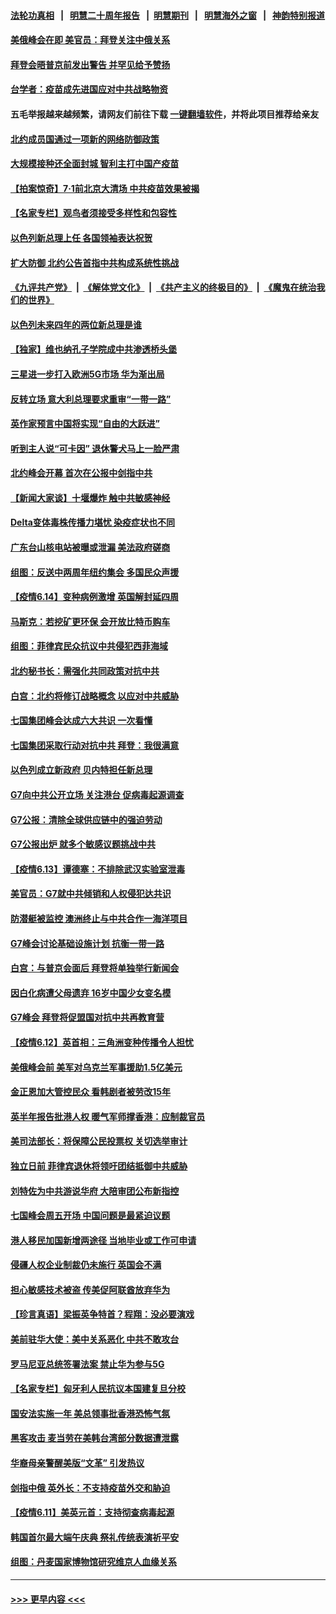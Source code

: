 #### [法轮功真相](https://github.com/gfw-breaker/truth/blob/master/README.md?t=0) &nbsp;&nbsp;|&nbsp;&nbsp; [明慧二十周年报告](https://github.com/gfw-breaker/mh-reports/blob/master/README.md?t=0) &nbsp;&nbsp;|&nbsp;&nbsp;[明慧期刊](https://github.com/gfw-breaker/mh-qikan) &nbsp;&nbsp;|&nbsp;&nbsp; [明慧海外之窗](https://github.com/gfw-breaker/mh-news/blob/master/README.md?t=0) &nbsp;&nbsp;|&nbsp;&nbsp; [神韵特别报道](https://github.com/gfw-breaker/mh-news/blob/master/shenyun.md?t=0)
#### [美俄峰会在即 美官员：拜登关注中俄关系](../pages/nsc418/n13022891.md?t=06151651) 
#### [拜登会晤普京前发出警告 并罕见给予赞扬](../pages/nsc418/n13022468.md?t=06151651) 
#### [台学者：疫苗成先进国应对中共战略物资](../pages/nsc418/n13022441.md?t=06151651) 
#### 五毛举报越来越频繁，请网友们前往下载 [一键翻墙软件](https://github.com/gfw-breaker/ssr-accounts)，并将此项目推荐给亲友
#### [北约成员国通过一项新的网络防御政策](../pages/nsc418/n13022233.md?t=06151651) 
#### [大规模接种还全面封城 智利主打中国产疫苗](../pages/nsc418/n13022053.md?t=06151651) 
#### [【拍案惊奇】7‧1前北京大清场 中共疫苗效果被揭](../pages/nsc418/n13020472.md?t=06151651) 
#### [【名家专栏】观鸟者须接受多样性和包容性](../pages/nsc418/n13021151.md?t=06151651) 
#### [以色列新总理上任 各国领袖表达祝贺](../pages/nsc418/n13021838.md?t=06151651) 
#### [扩大防御 北约公告首指中共构成系统性挑战](../pages/nsc418/n13021758.md?t=06151651) 
#### [《九评共产党》](https://github.com/begood0513/9ping.md/blob/master/README.md) &nbsp;|&nbsp; [《解体党文化》](../../../../jtdwh.md/blob/master/README.md)  &nbsp;|&nbsp; [《共产主义的终极目的》](../../../../gczydzjmd.md/blob/master/README.md) &nbsp;|&nbsp; [《魔鬼在统治我们的世界》](../../../../mgztzwmdsj.md/blob/master/README.md) 
#### [以色列未来四年的两位新总理是谁](../pages/nsc418/n13021459.md?t=06151651) 
#### [【独家】维也纳孔子学院成中共渗透桥头堡](../pages/nsc418/n12990081.md?t=06151651) 
#### [三星进一步打入欧洲5G市场 华为渐出局](../pages/nsc418/n13021536.md?t=06151651) 
#### [反转立场 意大利总理要求重审“一带一路”](../pages/nsc418/n13021413.md?t=06151651) 
#### [英作家预言中国将实现“自由的大跃进”](../pages/nsc418/n13021279.md?t=06151651) 
#### [听到主人说“可卡因” 退休警犬马上一脸严肃](../pages/nsc418/n13020801.md?t=06151651) 
#### [北约峰会开幕 首次在公报中剑指中共](../pages/nsc418/n13021423.md?t=06151651) 
#### [【新闻大家谈】十堰爆炸 触中共敏感神经](../pages/nsc418/n13021116.md?t=06151651) 
#### [Delta变体毒株传播力堪忧 染疫症状也不同](../pages/nsc418/n13021222.md?t=06151651) 
#### [广东台山核电站被曝或泄漏 美法政府磋商](../pages/nsc418/n13021195.md?t=06151651) 
#### [组图：反送中两周年纽约集会 多国民众声援](../pages/nsc418/n13020943.md?t=06151651) 
#### [【疫情6.14】变种病例激增 英国解封延四周](../pages/nsc418/n13020806.md?t=06151651) 
#### [马斯克：若挖矿更环保 会开放比特币购车](../pages/nsc418/n13020807.md?t=06151651) 
#### [组图：菲律宾民众抗议中共侵犯西菲海域](../pages/nsc418/n13020731.md?t=06151651) 
#### [北约秘书长：需强化共同政策对抗中共](../pages/nsc418/n13020371.md?t=06151651) 
#### [白宫：北约将修订战略概念 以应对中共威胁](../pages/nsc418/n13020216.md?t=06151651) 
#### [七国集团峰会达成六大共识 一次看懂](../pages/nsc418/n13019857.md?t=06151651) 
#### [七国集团采取行动对抗中共 拜登：我很满意](../pages/nsc418/n13019732.md?t=06151651) 
#### [以色列成立新政府 贝内特担任新总理](../pages/nsc418/n13019788.md?t=06151651) 
#### [G7向中共公开立场 关注港台 促病毒起源调查](../pages/nsc418/n13019759.md?t=06151651) 
#### [G7公报：清除全球供应链中的强迫劳动](../pages/nsc418/n13019695.md?t=06151651) 
#### [G7公报出炉 就多个敏感议题挑战中共](../pages/nsc418/n13019389.md?t=06151651) 
#### [【疫情6.13】谭德塞：不排除武汉实验室泄毒](../pages/nsc418/n13019005.md?t=06151651) 
#### [美官员：G7就中共倾销和人权侵犯达共识](../pages/nsc418/n13018231.md?t=06151651) 
#### [防潜艇被监控 澳洲终止与中共合作一海洋项目](../pages/nsc418/n13018180.md?t=06151651) 
#### [G7峰会讨论基础设施计划 抗衡一带一路](../pages/nsc418/n13017810.md?t=06151651) 
#### [白宫：与普京会面后 拜登将单独举行新闻会](../pages/nsc418/n13018084.md?t=06151651) 
#### [因白化病遭父母遗弃 16岁中国少女变名模](../pages/nsc418/n13016937.md?t=06151651) 
#### [G7峰会 拜登将促盟国对抗中共再教育营](../pages/nsc418/n13017649.md?t=06151651) 
#### [【疫情6.12】英首相：三角洲变种传播令人担忧](../pages/nsc418/n13017379.md?t=06151651) 
#### [美俄峰会前 美军对乌克兰军事援助1.5亿美元](../pages/nsc418/n13017229.md?t=06151651) 
#### [金正恩加大管控民众 看韩剧者被劳改15年](../pages/nsc418/n13016920.md?t=06151651) 
#### [英半年报告批港人权 暖气军师撑香港：应制裁官员](../pages/nsc418/n13017025.md?t=06151651) 
#### [美司法部长：将保障公民投票权 关切选举审计](../pages/nsc418/n13016874.md?t=06151651) 
#### [独立日前 菲律宾退休将领吁团结抵御中共威胁](../pages/nsc418/n13016402.md?t=06151651) 
#### [刘特佐为中共游说华府 大陪审团公布新指控](../pages/nsc418/n13015936.md?t=06151651) 
#### [七国峰会周五开场 中国问题是最紧迫议题](../pages/nsc418/n13016362.md?t=06151651) 
#### [港人移民加国新增两途径 当地毕业或工作可申请](../pages/nsc418/n13016219.md?t=06151651) 
#### [侵疆人权企业制裁仍未施行 英国会不满](../pages/nsc418/n13016184.md?t=06151651) 
#### [担心敏感技术被盗 传美促阿联酋放弃华为](../pages/nsc418/n13016162.md?t=06151651) 
#### [【珍言真语】梁振英争特首？程翔：没必要演戏](../pages/nsc418/n13016036.md?t=06151651) 
#### [美前驻华大使：美中关系恶化 中共不敢攻台](../pages/nsc418/n13015946.md?t=06151651) 
#### [罗马尼亚总统签署法案 禁止华为参与5G](../pages/nsc418/n13015943.md?t=06151651) 
#### [【名家专栏】匈牙利人民抗议本国建复旦分校](../pages/nsc418/n13015605.md?t=06151651) 
#### [国安法实施一年 美总领事批香港恐怖气氛](../pages/nsc418/n13015917.md?t=06151651) 
#### [黑客攻击 麦当劳在美韩台湾部分数据遭泄露](../pages/nsc418/n13015823.md?t=06151651) 
#### [华裔母亲警醒美版“文革” 引发热议](../pages/nsc418/n13015358.md?t=06151651) 
#### [剑指中俄 英外长：不支持疫苗外交和胁迫](../pages/nsc418/n13015608.md?t=06151651) 
#### [【疫情6.11】美英元首：支持彻查病毒起源](../pages/nsc418/n13015207.md?t=06151651) 
#### [韩国首尔最大端午庆典 祭礼传统表演祈平安](../pages/nsc418/n13014900.md?t=06151651) 
#### [组图：丹麦国家博物馆研究维京人血缘关系](../pages/nsc418/n13014901.md?t=06151651) 

----
#### [ >>> 更早内容 <<< ](../indexes/nsc418-earlier.md)
